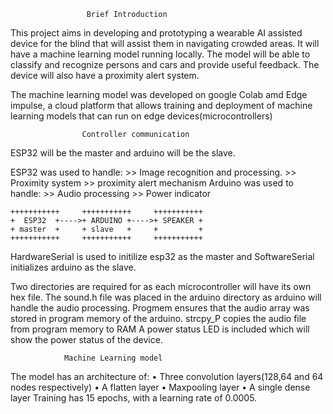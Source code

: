                      Brief Introduction
This project aims in developing and prototyping a  wearable AI assisted device for the blind that will assist them in navigating crowded areas. It will have a machine learning model running locally. The model will be able to classify and recognize persons and cars and provide useful feedback. The device will also have a proximity alert system.

The machine learning model was developed on google Colab amd  Edge impulse, a cloud platform that allows training and deployment of machine learning models that can run on edge devices(microcontrollers)

                    Controller communication
ESP32 will be the master and arduino will be the slave.

ESP32 was used to handle:
                >> Image recognition and processing.
                >> Proximity system
                >> proximity alert mechanism
Arduino was used to handle:
                >> Audio processing
                >> Power indicator


    +++++++++++     +++++++++++     +++++++++++
    +  ESP32  +---->+ ARDUINO +---->+ SPEAKER +
    + master  +     + slave   +     +         +
    +++++++++++     +++++++++++     +++++++++++

HardwareSerial is used to initilize esp32 as the master and SoftwareSerial initializes arduino as the slave.

Two directories are required for as each microcontroller will have its own hex file. 
The sound.h file was placed in the arduino directory as arduino will handle the audio processing.
Progmem ensures that the audio array was stored in program memory of the arduino.
strcpy_P copies the audio file from program memory to RAM
A power status LED is included which will show the power status of the device.


                Machine Learning model
The model has an architecture of:
        • Three convolution layers(128,64 and 64 nodes respectively)
        • A flatten layer
        • Maxpooling layer
        • A single dense layer
    Training has 15 epochs, with a learning rate of 0.0005.
                

